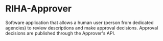 # RIHA-Approver

Software application that allows a human user (person from dedicated agencies) to review descriptions and make approval decisions. Approval decisions are published through the Approver's API.
